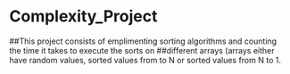 # Complexity_Project
##This project consists of emplimenting sorting algorithms and counting the time it takes to execute the sorts on 
##different arrays (arrays either have random values, sorted values from  to N or sorted values from N to 1.
